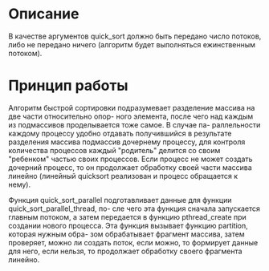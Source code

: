 # Описание

В качестве аргументов quick_sort должно быть передано число потоков, либо не передано ничего (алгоритм будет выполняться ежинственным потоком).

# Принцип работы

Алгоритм быстрой сортировки подразумевает разделение массива на две части относительно опор-
ного элемента, после чего над каждым из подмассивов проделывается тоже самое. В случае па-
раллельности каждому процессу удобно отдавать получившийся в результате разделения массива
подмассив дочернему процессу, для контроля количества процессов каждый "родитель" делится со
своим "ребенком" частью своих процессов. Если процесс не может создать дочерний процесс, то
он продолжает обработку своей части массива линейно (линейный quicksort реализован и процесс
обращается к нему).

Функция quick_sort_parallel подготавливает данные для функции quick_sort_parallel_thread, по-
сле чего эта функция сначала запускается главным потоком, а затем передается в функцию pthread_create
при создании нового процесса. Эта функция вызывает функцию partition, которая нужным обра-
зом обрабатывает фрагмент массива, затем проверяет, можно ли создать поток, если можно, то
формирует данные для него, если нельзя, то продолжает обработку своего фрагмента линейно.
